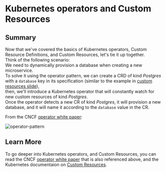 # Kubernetes operators and Custom Resources

## Summary

Now that we've covered the basics of Kubernetes operators, Custom Resource Definitions, and Custom Resources, let's tie it up together.  
Think of the following scenario:  
We need to dynamically provision a database when creating a new microservice.  
To solve it using the operator pattern, we can create a CRD of kind _Postgres_ with a `database` key in its specification (similar to the example in [custom resources slide](./02_custom-resources.md)),  
then, we'll introduce a Kubernetes operator that will constantly watch for new custom resources of kind _Postgres_.  
Once the operator detects a new CR of kind _Postgres_, it will provision a new database, and it will name it according to the `database` value in the CR.  

From the CNCF [operator white paper](https://github.com/cncf/tag-app-delivery/blob/eece8f7307f2970f46f100f51932db106db46968/operator-wg/whitepaper/Operator-WhitePaper_v1-0.md#operator-design-pattern):

![operator-pattern](https://github.com/cncf/tag-app-delivery/blob/eece8f7307f2970f46f100f51932db106db46968/operator-wg/whitepaper/img/02_1_operator_pattern.png?raw=true "operator-pattern")

## Learn More

To go deeper into Kubernetes operators, and Custom Resources, you can read the CNCF [operator white paper](https://github.com/cncf/tag-app-delivery/blob/eece8f7307f2970f46f100f51932db106db46968/operator-wg/whitepaper/Operator-WhitePaper_v1-0.md#operator-design-pattern) that is also referenced above, and the Kubernetes documentaion on [Custom Resources](https://kubernetes.io/docs/concepts/extend-kubernetes/api-extension/custom-resources/).
